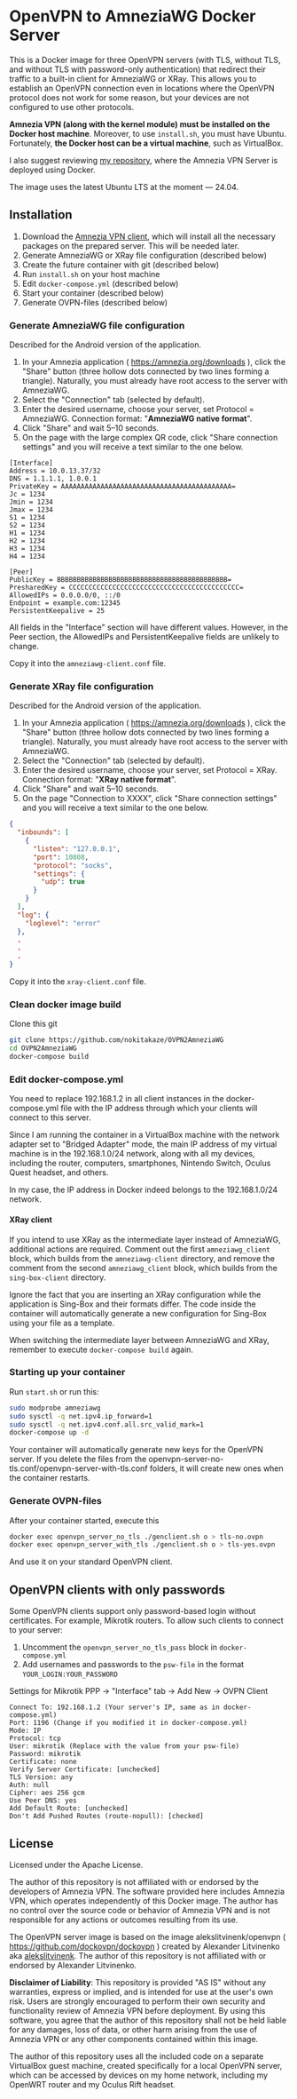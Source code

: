 # OpenVPN to AmneziaWG Docker Server

This is a Docker image for three OpenVPN servers (with TLS, without TLS, and without TLS with password-only authentication) that
redirect their traffic to a built-in client for AmneziaWG or XRay. This allows you to establish an OpenVPN connection even in
locations where the OpenVPN protocol does not work for some reason, but your devices are not configured to use other protocols.

**Amnezia VPN (along with the kernel module) must be installed on the Docker host machine**. Moreover, to use `install.sh`, you
must have Ubuntu. Fortunately, **the Docker host can be a virtual machine**, such as VirtualBox.

I also suggest reviewing [my repository](https://github.com/nokitakaze/AmneziaVPNDockerServer), where the Amnezia VPN Server is
deployed using Docker.

The image uses the latest Ubuntu LTS at the moment — 24.04.

## Installation

1. Download the [Amnezia VPN client](https://amnezia.org/downloads), which will install all the necessary packages on the prepared
   server. This will be needed later.
2. Generate AmneziaWG or XRay file configuration (described below)
3. Create the future container with git (described below)
4. Run `install.sh` on your host machine
5. Edit `docker-compose.yml` (described below)
6. Start your container (described below)
7. Generate OVPN-files (described below)

### Generate AmneziaWG file configuration

Described for the Android version of the application.

1. In your Amnezia application ( https://amnezia.org/downloads ), click the "Share" button (three
   hollow dots connected by two lines forming a triangle). Naturally, you must already have root access to the server with
   AmneziaWG.
2. Select the "Connection" tab (selected by default).
3. Enter the desired username, choose your server, set Protocol = AmneziaWG. Connection format: "**AmneziaWG native format**".
4. Click "Share" and wait 5–10 seconds.
5. On the page with the large complex QR code, click "Share connection settings" and you will receive a text similar to the one
   below.

```
[Interface]
Address = 10.0.13.37/32
DNS = 1.1.1.1, 1.0.0.1
PrivateKey = AAAAAAAAAAAAAAAAAAAAAAAAAAAAAAAAAAAAAAAAAAA=
Jc = 1234
Jmin = 1234
Jmax = 1234
S1 = 1234
S2 = 1234
H1 = 1234
H2 = 1234
H3 = 1234
H4 = 1234

[Peer]
PublicKey = BBBBBBBBBBBBBBBBBBBBBBBBBBBBBBBBBBBBBBBBBBB=
PresharedKey = CCCCCCCCCCCCCCCCCCCCCCCCCCCCCCCCCCCCCCCCCCC=
AllowedIPs = 0.0.0.0/0, ::/0
Endpoint = example.com:12345
PersistentKeepalive = 25
```

All fields in the "Interface" section will have different values. However, in the Peer section, the AllowedIPs and
PersistentKeepalive fields are unlikely to change.

Copy it into the `amneziawg-client.conf` file.

### Generate XRay file configuration

Described for the Android version of the application.

1. In your Amnezia application ( https://amnezia.org/downloads ), click the "Share" button (three
   hollow dots connected by two lines forming a triangle). Naturally, you must already have root access to the server with
   AmneziaWG.
2. Select the "Connection" tab (selected by default).
3. Enter the desired username, choose your server, set Protocol = XRay. Connection format: "**XRay native format**".
4. Click "Share" and wait 5–10 seconds.
5. On the page "Connection to XXXX", click "Share connection settings" and you will receive a text similar to the one below.

```json
{
  "inbounds": [
    {
      "listen": "127.0.0.1",
      "port": 10808,
      "protocol": "socks",
      "settings": {
        "udp": true
      }
    }
  ],
  "log": {
    "loglevel": "error"
  },
  .
  .
  .
}
```

Copy it into the `xray-client.conf` file.

### Clean docker image build

Clone this git

```sh
git clone https://github.com/nokitakaze/OVPN2AmneziaWG
cd OVPN2AmneziaWG
docker-compose build
```

### Edit docker-compose.yml

You need to replace 192.168.1.2 in all client instances in the docker-compose.yml file with the IP address through which your
clients will connect to this server.

Since I am running the container in a VirtualBox machine with the network adapter set to "Bridged Adapter" mode, the main IP
address of my virtual machine is in the 192.168.1.0/24 network, along with all my devices, including the router, computers,
smartphones, Nintendo Switch, Oculus Quest headset, and others.

In my case, the IP address in Docker indeed belongs to the 192.168.1.0/24 network.

#### XRay client

If you intend to use XRay as the intermediate layer instead of AmneziaWG, additional actions are required. Comment out the first
`amneziawg_client` block, which builds from the `amneziawg-client` directory, and remove the comment from the second
`amneziawg_client` block, which builds from the `sing-box-client` directory.

Ignore the fact that you are inserting an XRay configuration while the application is Sing-Box and their formats differ. The code
inside the container will automatically generate a new configuration for Sing-Box using your file as a template.

When switching the intermediate layer between AmneziaWG and XRay, remember to execute `docker-compose build` again.

### Starting up your container

Run `start.sh` or run this:

```sh
sudo modprobe amneziawg
sudo sysctl -q net.ipv4.ip_forward=1
sudo sysctl -q net.ipv4.conf.all.src_valid_mark=1
docker-compose up -d
```

Your container will automatically generate new keys for the OpenVPN server. If you delete the files from the
openvpn-server-no-tls.conf/openvpn-server-with-tls.conf folders, it will create new ones when the container restarts.

### Generate OVPN-files

After your container started, execute this

```sh
docker exec openvpn_server_no_tls ./genclient.sh o > tls-no.ovpn
docker exec openvpn_server_with_tls ./genclient.sh o > tls-yes.ovpn
```

And use it on your standard OpenVPN client.

## OpenVPN clients with only passwords
Some OpenVPN clients support only password-based login without certificates. For example, Mikrotik routers. To allow such clients to connect to your server:

1. Uncomment the `openvpn_server_no_tls_pass` block in `docker-compose.yml`
2. Add usernames and passwords to the `psw-file` in the format `YOUR_LOGIN:YOUR_PASSWORD`

Settings for Mikrotik
PPP → "Interface" tab → Add New → OVPN Client

```
Connect To: 192.168.1.2 (Your server's IP, same as in docker-compose.yml)
Port: 1196 (Change if you modified it in docker-compose.yml)
Mode: IP
Protocol: tcp
User: mikrotik (Replace with the value from your psw-file)
Password: mikrotik
Certificate: none
Verify Server Certificate: [unchecked]
TLS Version: any
Auth: null
Cipher: aes 256 gcm
Use Peer DNS: yes
Add Default Route: [unchecked]
Don't Add Pushed Routes (route-nopull): [checked]
```

## License

Licensed under the Apache License.

The author of this repository is not affiliated with or endorsed by the developers of Amnezia VPN. The software provided here
includes Amnezia VPN, which operates independently of this Docker image. The author has no control over the source code or
behavior of Amnezia VPN and is not responsible for any actions or outcomes resulting from its use.

The OpenVPN server image is based on the image alekslitvinenk/openvpn ( https://github.com/dockovpn/dockovpn ) created by
Alexander Litvinenko aka [alekslitvinenk](https://github.com/alekslitvinenk).
The author of this repository is not affiliated with or endorsed by Alexander Litvinenko.

**Disclaimer of Liability**: This repository is provided "AS IS" without any warranties, express or implied, and is intended for
use at the user's own risk. Users are strongly encouraged to perform their own security and functionality review of Amnezia VPN
before deployment. By using this software, you agree that the author of this repository shall not be held liable for any damages,
loss of data, or other harm arising from the use of Amnezia VPN or any other components contained within this image.

The author of this repository uses all the included code on a separate VirtualBox guest machine, created specifically for a local
OpenVPN server, which can be accessed by devices on my home network, including my OpenWRT router and my Oculus Rift headset.
